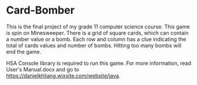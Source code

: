# Card-Bomber

This is the final project of my grade 11 computer science course. This game is spin on Minesweeper. There is a grid of square cards, which can contain a number value or a bomb. Each row and column has a clue indicating the total of cards values and number of bombs. Hitting too many bombs will end the game.

HSA Console library is required to run this game. For more information, read User's Manual.docx and go to https://danielkhliang.wixsite.com/website/java.
